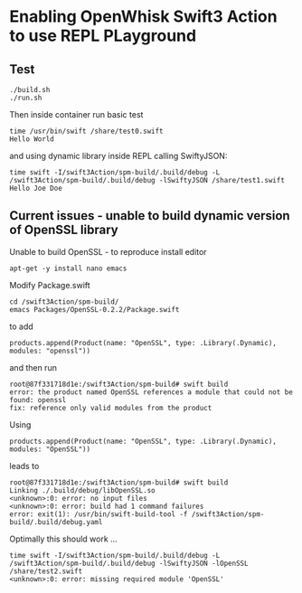 # Enabling OpenWhisk Swift3 Action to use REPL PLayground

## Test

```
./build.sh
./run.sh
```

Then inside container run basic test

```
time /usr/bin/swift /share/test0.swift
Hello World
```


and using dynamic library inside REPL calling SwiftyJSON:

```
time swift -I/swift3Action/spm-build/.build/debug -L /swift3Action/spm-build/.build/debug -lSwiftyJSON /share/test1.swift
Hello Joe Doe
```

## Current issues - unable to build dynamic version of OpenSSL library

Unable to build OpenSSL - to reproduce install editor

```
apt-get -y install nano emacs
```

Modify Package.swift

```
cd /swift3Action/spm-build/
emacs Packages/OpenSSL-0.2.2/Package.swift
```

to add

```
products.append(Product(name: "OpenSSL", type: .Library(.Dynamic), modules: "openssl"))
```

and then run

```
root@87f331718d1e:/swift3Action/spm-build# swift build
error: the product named OpenSSL references a module that could not be found: openssl
fix: reference only valid modules from the product
```


Using

```
products.append(Product(name: "OpenSSL", type: .Library(.Dynamic), modules: "OpenSSL"))
```

leads to

```
root@87f331718d1e:/swift3Action/spm-build# swift build
Linking ./.build/debug/libOpenSSL.so
<unknown>:0: error: no input files
<unknown>:0: error: build had 1 command failures
error: exit(1): /usr/bin/swift-build-tool -f /swift3Action/spm-build/.build/debug.yaml
```


Optimally this should work ...

```
time swift -I/swift3Action/spm-build/.build/debug -L /swift3Action/spm-build/.build/debug -lSwiftyJSON -lOpenSSL /share/test2.swift
<unknown>:0: error: missing required module 'OpenSSL'
``` 
